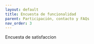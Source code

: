```yaml
---
layout: default
title: Encuesta de funcionalidad
parent: Participación, contacto y FAQs
nav_order: 3
---
```


Encuesta de satisfaccion
